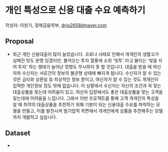 # 개인 특성으로 신용 대출 수요 예측하기
작성자: 이원기, 경제금융학부, dnjs2658@naver.com

## Proposal

- 최근 개인 신용대출이 많이 늘었습니다. 코로나 사태로 인해서 개개인의 생활고가 심해진 탓도 분명 있겠지만, 불어오는 투자 열풍에 소위 '빚투' 라고 불리는 '빚을 지어 투자' 하는 행태가 늘어난 영향도 무시하지 못 할 것입니다. 대출을 받을 때 여신자와 수신자는 서로간의 정보의 불균형 상태에 빠지게 됩니다. 수신자가 알 수 있는 것은 금리와 상환일 등 피상적인 정보 뿐이고, 여신자가 알 수 있는 것도 개개인이 입력한 개인정보 정도 밖에 없습니다. 이 상황에서 수신자는 자신의 조건과 꼭 맞는 대출상품을 찾는데 어려움이 있고, 여신자 입장에서도 좋은 대출상품을 맞는 고객을 찾는데에 어려움을 느낍니다. 그래서 이번 프로젝트를 통해 고객 개개인의 특성을 알 때 최적의 대출상품을 추천하기 위해 기본이 되는 신용대출 수요를 파악하는 모델을 만들고, 이를 발전시켜 범기업적 측면에서 개개인에게 상품을 추천해주는 모델까지 개발하고 싶습니다.

## Dataset

-

